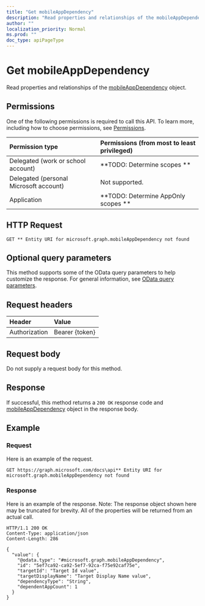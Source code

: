 ```yaml
---
title: "Get mobileAppDependency"
description: "Read properties and relationships of the mobileAppDependency object."
author: ""
localization_priority: Normal
ms.prod: ""
doc_type: apiPageType
---
```


# Get mobileAppDependency

Read properties and relationships of the [mobileAppDependency](../resources/mobileappdependency.md) object.

## Permissions
One of the following permissions is required to call this API. To learn more, including how to choose permissions, see [Permissions](/concepts/permissions-reference.md).

|Permission type|Permissions (from most to least privileged)|
|:---|:---|
|Delegated (work or school account)|**TODO: Determine scopes **|
|Delegated (personal Microsoft account)|Not supported.|
|Application|**TODO: Determine AppOnly scopes **|

## HTTP Request
<!-- {
  "blockType": "ignored"
}
-->
``` http
GET ** Entity URI for microsoft.graph.mobileAppDependency not found
```

## Optional query parameters
This method supports some of the OData query parameters to help customize the response. For general information, see [OData query parameters](/graph/query-parameters).

## Request headers
|Header|Value|
|:---|:---|
|Authorization|Bearer {token}|

## Request body
Do not supply a request body for this method.

## Response
If successful, this method returns a `200 OK` response code and [mobileAppDependency](../resources/mobileappdependency.md) object in the response body.

## Example

### Request
Here is an example of the request.
<!-- {
  "blockType": "request",
  "name": "get_mobileappdependency"
}
-->
``` http
GET https://graph.microsoft.com/docs\api** Entity URI for microsoft.graph.mobileAppDependency not found
```

### Response
Here is an example of the response. Note: The response object shown here may be truncated for brevity. All of the properties will be returned from an actual call.
<!-- {
  "blockType": "response",
  "truncated": true,
  "@odata.type": "microsoft.graph.mobileAppDependency"
}
-->
``` http
HTTP/1.1 200 OK
Content-Type: application/json
Content-Length: 286

{
  "value": {
    "@odata.type": "#microsoft.graph.mobileAppDependency",
    "id": "5ef7ca92-ca92-5ef7-92ca-f75e92caf75e",
    "targetId": "Target Id value",
    "targetDisplayName": "Target Display Name value",
    "dependencyType": "String",
    "dependentAppCount": 1
  }
}
```

